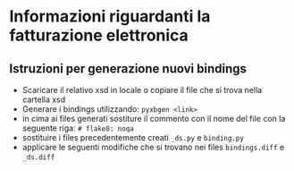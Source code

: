 # Informazioni riguardanti la fatturazione elettronica

## Istruzioni per generazione nuovi bindings

* Scaricare il relativo xsd in locale o copiare il file che si trova nella cartella xsd
* Generare i bindings utilizzando: `pyxbgen <link>`
* in cima ai files generati sostiture il commento con il nome del file con la seguente riga:
  `# flake8: noqa`
* sostituire i files precedentemente creati `_ds.py` e `binding.py`
* applicare le seguenti modifiche che si trovano nei files `bindings.diff` e `_ds.diff`
